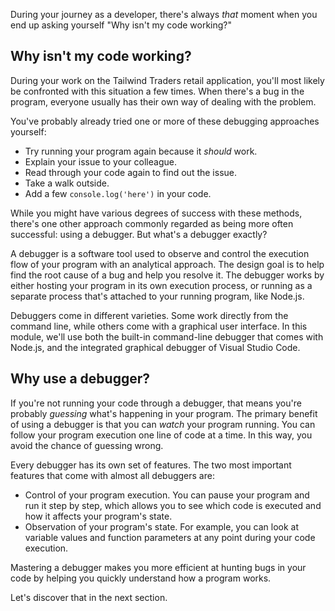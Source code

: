 During your journey as a developer, there's always _that_ moment when you end up asking yourself "Why isn't my code working?"

## Why isn't my code working?

During your work on the Tailwind Traders retail application, you'll most likely be confronted with this situation a few times. When there's a bug in the program, everyone usually has their own way of dealing with the problem.

You've probably already tried one or more of these debugging approaches yourself:

- Try running your program again because it *should* work.
- Explain your issue to your colleague.
- Read through your code again to find out the issue.
- Take a walk outside.
- Add a few `console.log('here')` in your code.

While you might have various degrees of success with these methods, there's one other approach commonly regarded as being more often successful: using a debugger. But what's a debugger exactly?

A debugger is a software tool used to observe and control the execution flow of your program with an analytical approach. The design goal is to help find the root cause of a bug and help you resolve it. The debugger works by either hosting your program in its own execution process, or running as a separate process that's attached to your running program, like Node.js.

Debuggers come in different varieties. Some work directly from the command line, while others come with a graphical user interface. In this module, we'll use both the built-in command-line debugger that comes with Node.js, and the integrated graphical debugger of Visual Studio Code.

## Why use a debugger?

If you're not running your code through a debugger, that means you're probably *guessing* what's happening in your program. The primary benefit of using a debugger is that you can *watch* your program running. You can follow your program execution one line of code at a time. In this way, you avoid the chance of guessing wrong.

Every debugger has its own set of features. The two most important features that come with almost all debuggers are:

- Control of your program execution. You can pause your program and run it step by step, which allows you to see which code is executed and how it affects your program's state.
- Observation of your program's state. For example, you can look at variable values and function parameters at any point during your code execution.

Mastering a debugger makes you more efficient at hunting bugs in your code by helping you quickly understand how a program works.

Let's discover that in the next section.
